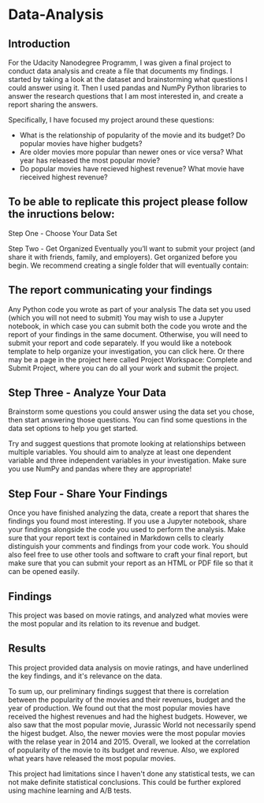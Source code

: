 # Data-Analysis


## Introduction

For the Udacity Nanodegree Programm, I was given a final project to conduct  data analysis and create a file that documents my findings. I started by taking a look at the dataset and brainstorming what questions I could answer using it. Then I used pandas and NumPy Python libraries to answer the research questions that I am most interested in, and create a report sharing the answers. 

Specifically, I have focused my project around these questions:
- What is the relationship of popularity of the movie and its budget? Do popular movies have higher budgets?
- Are older movies more popular than newer ones or vice versa? What year has released the most popular movie?
- Do popular movies have recieved highest revenue? What movie have rieceived highest revenue?

## To be able to replicate this project please follow the inructions below: 

Step One - Choose Your Data Set

Step Two - Get Organized
Eventually you’ll want to submit your project (and share it with friends, family, and employers). Get organized before you begin. We recommend creating a single folder that will eventually contain:

## The report communicating your findings

Any Python code you wrote as part of your analysis
The data set you used (which you will not need to submit)
You may wish to use a Jupyter notebook, in which case you can submit both the code you wrote and the report of your findings in the same document. Otherwise, you will need to submit your report and code separately. If you would like a notebook template to help organize your investigation, you can click here. Or there may be a page in the project here called Project Workspace: Complete and Submit Project, where you can do all your work and submit the project.

## Step Three - Analyze Your Data
Brainstorm some questions you could answer using the data set you chose, then start answering those questions. You can find some questions in the data set options to help you get started.

Try and suggest questions that promote looking at relationships between multiple variables. You should aim to analyze at least one dependent variable and three independent variables in your investigation. Make sure you use NumPy and pandas where they are appropriate!

## Step Four - Share Your Findings
Once you have finished analyzing the data, create a report that shares the findings you found most interesting. If you use a Jupyter notebook, share your findings alongside the code you used to perform the analysis. Make sure that your report text is contained in Markdown cells to clearly distinguish your comments and findings from your code work. You should also feel free to use other tools and software to craft your final report, but make sure that you can submit your report as an HTML or PDF file so that it can be opened easily.

## Findings 

This project was based on movie ratings, and analyzed what movies were the most popular and its relation to its revenue and budget. 

## Results 
This project provided data analysis on movie ratings, and have underlined the key findings, and it's relevance on the data. 

To sum up, our preliminary findings suggest that there is correlation between the popularity of the movies and their revenues, budget and the year of production. We found out that the most popular movies have received the highest revenues and had the highest budgets. However, we also saw that the most popular movie, Jurassic World not necessarily spend the higest budget. Also, the newer movies were the most popular movies with the relase year in 2014 and 2015. Overall, we looked at the correlation of popularity of the movie to its budget and revenue. Also, we explored what years have released the most popular movies.

This project had limitations since I haven't done any statistical tests, we can not make definite statistical conclusions. This could be further explored using machine learning and A/B tests.


